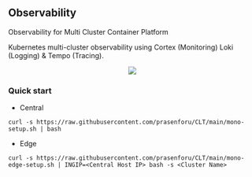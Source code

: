 ## Observability
Observability for Multi Cluster Container Platform

Kubernetes multi-cluster observability using Cortex (Monitoring) Loki (Logging) & Tempo (Tracing).

<p align="center">
  <img src="https://github.com/prasenforu/CLT/blob/main/single/observability-mono.png">
</p>

### Quick start

- Central

```curl -s https://raw.githubusercontent.com/prasenforu/CLT/main/mono-setup.sh | bash```

- Edge

```curl -s https://raw.githubusercontent.com/prasenforu/CLT/main/mono-edge-setup.sh | INGIP=<Central Host IP> bash -s <Cluster Name>```

